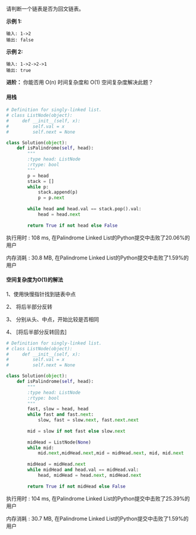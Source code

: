 请判断一个链表是否为回文链表。

**示例 1:**

```
输入: 1->2
输出: false
```

**示例 2:**

```
输入: 1->2->2->1
输出: true
```

**进阶：**
你能否用 O(n) 时间复杂度和 O(1) 空间复杂度解决此题？



#### 用栈

```python
# Definition for singly-linked list.
# class ListNode(object):
#     def __init__(self, x):
#         self.val = x
#         self.next = None

class Solution(object):
    def isPalindrome(self, head):
        """
        :type head: ListNode
        :rtype: bool
        """
        p = head
        stack = []
        while p:
            stack.append(p)
            p = p.next
        
        while head and head.val == stack.pop().val:
            head = head.next
        
        return True if not head else False
```

执行用时 : 108 ms, 在Palindrome Linked List的Python提交中击败了20.06%的用户

内存消耗 : 30.8 MB, 在Palindrome Linked List的Python提交中击败了1.59%的用户



#### 空间复杂度为O(1)的解法

1、使用快慢指针找到链表中点

2、 将后半部分反转

3、 分别从头、中点，开始比较是否相同

4、 [将后半部分反转回去]

```python
# Definition for singly-linked list.
# class ListNode(object):
#     def __init__(self, x):
#         self.val = x
#         self.next = None

class Solution(object):
    def isPalindrome(self, head):
        """
        :type head: ListNode
        :rtype: bool
        """
        fast, slow = head, head
        while fast and fast.next:
            slow, fast = slow.next, fast.next.next
        
        mid = slow if not fast else slow.next
        
        midHead = ListNode(None)
        while mid:
            mid.next,midHead.next,mid = midHead.next, mid, mid.next
        
        midHead = midHead.next
        while midHead and head.val == midHead.val:
            head, midHead = head.next, midHead.next
        
        return True if not midHead else False
```

执行用时 : 104 ms, 在Palindrome Linked List的Python提交中击败了25.39%的用户

内存消耗 : 30.7 MB, 在Palindrome Linked List的Python提交中击败了1.59%的用户